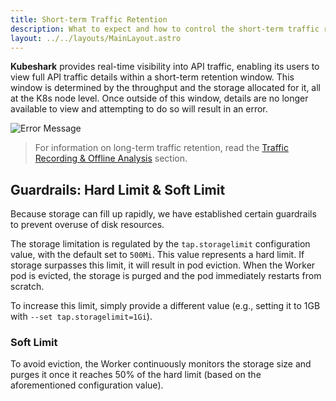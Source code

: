 ```yaml
---
title: Short-term Traffic Retention
description: What to expect and how to control the short-term traffic retention
layout: ../../layouts/MainLayout.astro
---
```


**Kubeshark** provides real-time visibility into API traffic, enabling its users to view full API traffic details within a short-term retention window. This window is determined by the throughput and the storage allocated for it, all at the K8s node level. Once outside of this window, details are no longer available to view and attempting to do so will result in an error.

![Error Message](/storage_error.png)

> For information on long-term traffic retention, read the [Traffic Recording & Offline Analysis](/en/cloud_forensics) section.

## Guardrails: Hard Limit & Soft Limit

Because storage can fill up rapidly, we have established certain guardrails to prevent overuse of disk resources.

The storage limitation is regulated by the `tap.storagelimit` configuration value, with the default set to `500Mi`. This value represents a hard limit. If storage surpasses this limit, it will result in pod eviction. When the Worker pod is evicted, the storage is purged and the pod immediately restarts from scratch.

To increase this limit, simply provide a different value (e.g., setting it to 1GB with `--set tap.storagelimit=1Gi`).

### Soft Limit

To avoid eviction, the Worker continuously monitors the storage size and purges it once it reaches 50% of the hard limit (based on the aforementioned configuration value).
